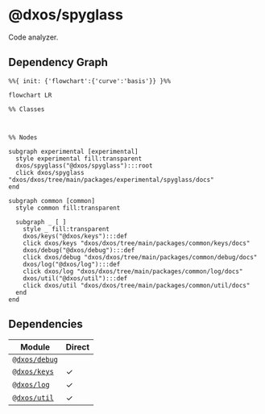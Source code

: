 # @dxos/spyglass

Code analyzer.

## Dependency Graph

```mermaid
%%{ init: {'flowchart':{'curve':'basis'}} }%%

flowchart LR

%% Classes



%% Nodes

subgraph experimental [experimental]
  style experimental fill:transparent
  dxos/spyglass("@dxos/spyglass"):::root
  click dxos/spyglass "dxos/dxos/tree/main/packages/experimental/spyglass/docs"
end

subgraph common [common]
  style common fill:transparent

  subgraph _ [ ]
    style _ fill:transparent
    dxos/keys("@dxos/keys"):::def
    click dxos/keys "dxos/dxos/tree/main/packages/common/keys/docs"
    dxos/debug("@dxos/debug"):::def
    click dxos/debug "dxos/dxos/tree/main/packages/common/debug/docs"
    dxos/log("@dxos/log"):::def
    click dxos/log "dxos/dxos/tree/main/packages/common/log/docs"
    dxos/util("@dxos/util"):::def
    click dxos/util "dxos/dxos/tree/main/packages/common/util/docs"
  end
end
```

## Dependencies

| Module | Direct |
|---|---|
| [`@dxos/debug`](../../../common/debug/docs/README.md) |  |
| [`@dxos/keys`](../../../common/keys/docs/README.md) | &check; |
| [`@dxos/log`](../../../common/log/docs/README.md) | &check; |
| [`@dxos/util`](../../../common/util/docs/README.md) | &check; |
